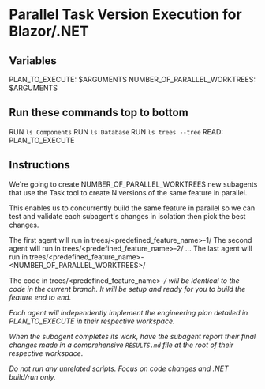 # Parallel Task Version Execution for Blazor/.NET

## Variables
PLAN_TO_EXECUTE: $ARGUMENTS
NUMBER_OF_PARALLEL_WORKTREES: $ARGUMENTS

## Run these commands top to bottom
RUN `ls Components`
RUN `ls Database`
RUN `ls trees --tree`
READ: PLAN_TO_EXECUTE

## Instructions

We're going to create NUMBER_OF_PARALLEL_WORKTREES new subagents that use the Task tool to create N versions of the same feature in parallel.

This enables us to concurrently build the same feature in parallel so we can test and validate each subagent's changes in isolation then pick the best changes.

The first agent will run in trees/<predefined_feature_name>-1/
The second agent will run in trees/<predefined_feature_name>-2/
...
The last agent will run in trees/<predefined_feature_name>-<NUMBER_OF_PARALLEL_WORKTREES>/

The code in trees/<predefined_feature_name>-<i>/ will be identical to the code in the current branch. It will be setup and ready for you to build the feature end to end.

Each agent will independently implement the engineering plan detailed in PLAN_TO_EXECUTE in their respective workspace.

When the subagent completes its work, have the subagent report their final changes made in a comprehensive `RESULTS.md` file at the root of their respective workspace.

Do not run any unrelated scripts. Focus on code changes and .NET build/run only.